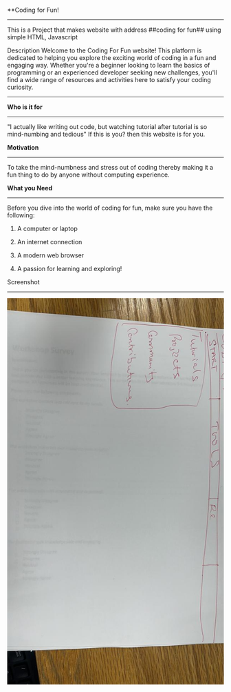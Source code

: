 **Coding for Fun!
***

This is a Project that makes website with address ##coding for fun## using simple HTML, Javascript 

Description
Welcome to the Coding For Fun website! This platform is dedicated to helping you explore the exciting world of coding in a fun and engaging way. Whether you're a beginner looking to learn the basics of programming or an experienced developer seeking new challenges, you'll find a wide range of resources and activities here to satisfy your coding curiosity.


***
**Who is it for**
***


"I actually like writing out code, but watching tutorial after tutorial is so mind-numbing and tedious" If this is you? then this website is for you.

**Motivation**
***


To take the mind-numbness and stress out of coding thereby making it a fun thing to do by anyone without computing experience.

**What you Need**
***


Before you dive into the world of coding for fun, make sure you have the following:

1. A computer or laptop

2. An internet connection

3. A modern web browser

4. A passion for learning and exploring!


Screenshot
***
![screenshotimg](/codeforfunsketch.jpeg)


